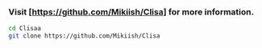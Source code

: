 ### Visit [https://github.com/Mikiish/Clisa] for more information.

```bash
cd Clisaa
git clone https://github.com/Mikiish/Clisa
```

